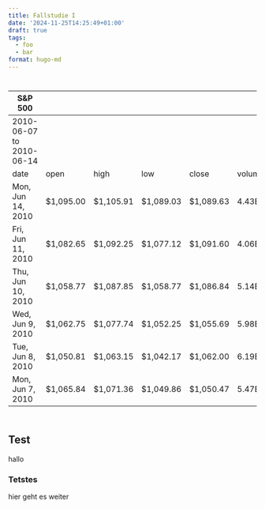 ```yaml
---
title: Fallstudie I
date: '2024-11-25T14:25:49+01:00'
draft: true
tags:
  - foo
  - bar
format: hugo-md
---
```



<script src="https://cdnjs.cloudflare.com/ajax/libs/require.js/2.3.6/require.min.js" integrity="sha512-c3Nl8+7g4LMSTdrm621y7kf9v3SDPnhxLNhcjFJbKECVnmZHTdo+IRO05sNLTH/D3vA6u1X32ehoLC7WFVdheg==" crossorigin="anonymous"></script>
<script src="https://cdnjs.cloudflare.com/ajax/libs/jquery/3.5.1/jquery.min.js" integrity="sha512-bLT0Qm9VnAYZDflyKcBaQ2gg0hSYNQrJ8RilYldYQ1FxQYoCLtUjuuRuZo+fjqhx/qtq/1itJ0C2ejDxltZVFg==" crossorigin="anonymous" data-relocate-top="true"></script>
<script type="application/javascript">define('jquery', [],function() {return window.jQuery;})</script>


<div id="jahrjvlnvx" style="padding-left:0px;padding-right:0px;padding-top:10px;padding-bottom:10px;overflow-x:auto;overflow-y:auto;width:auto;height:auto;">
<style>
#jahrjvlnvx table {
          font-family: -apple-system, BlinkMacSystemFont, 'Segoe UI', Roboto, Oxygen, Ubuntu, Cantarell, 'Helvetica Neue', 'Fira Sans', 'Droid Sans', Arial, sans-serif;
          -webkit-font-smoothing: antialiased;
          -moz-osx-font-smoothing: grayscale;
        }

#jahrjvlnvx thead, tbody, tfoot, tr, td, th { border-style: none; }
 tr { background-color: transparent; }
#jahrjvlnvx p { margin: 0; padding: 0; }
 #jahrjvlnvx .gt_table { display: table; border-collapse: collapse; line-height: normal; margin-left: auto; margin-right: auto; color: #333333; font-size: 16px; font-weight: normal; font-style: normal; background-color: #FFFFFF; width: auto; border-top-style: solid; border-top-width: 2px; border-top-color: #A8A8A8; border-right-style: none; border-right-width: 2px; border-right-color: #D3D3D3; border-bottom-style: solid; border-bottom-width: 2px; border-bottom-color: #A8A8A8; border-left-style: none; border-left-width: 2px; border-left-color: #D3D3D3; }
 #jahrjvlnvx .gt_caption { padding-top: 4px; padding-bottom: 4px; }
 #jahrjvlnvx .gt_title { color: #333333; font-size: 125%; font-weight: initial; padding-top: 4px; padding-bottom: 4px; padding-left: 5px; padding-right: 5px; border-bottom-color: #FFFFFF; border-bottom-width: 0; }
 #jahrjvlnvx .gt_subtitle { color: #333333; font-size: 85%; font-weight: initial; padding-top: 3px; padding-bottom: 5px; padding-left: 5px; padding-right: 5px; border-top-color: #FFFFFF; border-top-width: 0; }
 #jahrjvlnvx .gt_heading { background-color: #FFFFFF; text-align: center; border-bottom-color: #FFFFFF; border-left-style: none; border-left-width: 1px; border-left-color: #D3D3D3; border-right-style: none; border-right-width: 1px; border-right-color: #D3D3D3; }
 #jahrjvlnvx .gt_bottom_border { border-bottom-style: solid; border-bottom-width: 2px; border-bottom-color: #D3D3D3; }
 #jahrjvlnvx .gt_col_headings { border-top-style: solid; border-top-width: 2px; border-top-color: #D3D3D3; border-bottom-style: solid; border-bottom-width: 2px; border-bottom-color: #D3D3D3; border-left-style: none; border-left-width: 1px; border-left-color: #D3D3D3; border-right-style: none; border-right-width: 1px; border-right-color: #D3D3D3; }
 #jahrjvlnvx .gt_col_heading { color: #333333; background-color: #FFFFFF; font-size: 100%; font-weight: normal; text-transform: inherit; border-left-style: none; border-left-width: 1px; border-left-color: #D3D3D3; border-right-style: none; border-right-width: 1px; border-right-color: #D3D3D3; vertical-align: bottom; padding-top: 5px; padding-bottom: 5px; padding-left: 5px; padding-right: 5px; overflow-x: hidden; }
 #jahrjvlnvx .gt_column_spanner_outer { color: #333333; background-color: #FFFFFF; font-size: 100%; font-weight: normal; text-transform: inherit; padding-top: 0; padding-bottom: 0; padding-left: 4px; padding-right: 4px; }
 #jahrjvlnvx .gt_column_spanner_outer:first-child { padding-left: 0; }
 #jahrjvlnvx .gt_column_spanner_outer:last-child { padding-right: 0; }
 #jahrjvlnvx .gt_column_spanner { border-bottom-style: solid; border-bottom-width: 2px; border-bottom-color: #D3D3D3; vertical-align: bottom; padding-top: 5px; padding-bottom: 5px; overflow-x: hidden; display: inline-block; width: 100%; }
 #jahrjvlnvx .gt_spanner_row { border-bottom-style: hidden; }
 #jahrjvlnvx .gt_group_heading { padding-top: 8px; padding-bottom: 8px; padding-left: 5px; padding-right: 5px; color: #333333; background-color: #FFFFFF; font-size: 100%; font-weight: initial; text-transform: inherit; border-top-style: solid; border-top-width: 2px; border-top-color: #D3D3D3; border-bottom-style: solid; border-bottom-width: 2px; border-bottom-color: #D3D3D3; border-left-style: none; border-left-width: 1px; border-left-color: #D3D3D3; border-right-style: none; border-right-width: 1px; border-right-color: #D3D3D3; vertical-align: middle; text-align: left; }
 #jahrjvlnvx .gt_empty_group_heading { padding: 0.5px; color: #333333; background-color: #FFFFFF; font-size: 100%; font-weight: initial; border-top-style: solid; border-top-width: 2px; border-top-color: #D3D3D3; border-bottom-style: solid; border-bottom-width: 2px; border-bottom-color: #D3D3D3; vertical-align: middle; }
 #jahrjvlnvx .gt_from_md> :first-child { margin-top: 0; }
 #jahrjvlnvx .gt_from_md> :last-child { margin-bottom: 0; }
 #jahrjvlnvx .gt_row { padding-top: 8px; padding-bottom: 8px; padding-left: 5px; padding-right: 5px; margin: 10px; border-top-style: solid; border-top-width: 1px; border-top-color: #D3D3D3; border-left-style: none; border-left-width: 1px; border-left-color: #D3D3D3; border-right-style: none; border-right-width: 1px; border-right-color: #D3D3D3; vertical-align: middle; overflow-x: hidden; }
 #jahrjvlnvx .gt_stub { color: #333333; background-color: #FFFFFF; font-size: 100%; font-weight: initial; text-transform: inherit; border-right-style: solid; border-right-width: 2px; border-right-color: #D3D3D3; padding-left: 5px; padding-right: 5px; }
 #jahrjvlnvx .gt_stub_row_group { color: #333333; background-color: #FFFFFF; font-size: 100%; font-weight: initial; text-transform: inherit; border-right-style: solid; border-right-width: 2px; border-right-color: #D3D3D3; padding-left: 5px; padding-right: 5px; vertical-align: top; }
 #jahrjvlnvx .gt_row_group_first td { border-top-width: 2px; }
 #jahrjvlnvx .gt_row_group_first th { border-top-width: 2px; }
 #jahrjvlnvx .gt_striped { background-color: rgba(128,128,128,0.05); }
 #jahrjvlnvx .gt_table_body { border-top-style: solid; border-top-width: 2px; border-top-color: #D3D3D3; border-bottom-style: solid; border-bottom-width: 2px; border-bottom-color: #D3D3D3; }
 #jahrjvlnvx .gt_sourcenotes { color: #333333; background-color: #FFFFFF; border-bottom-style: none; border-bottom-width: 2px; border-bottom-color: #D3D3D3; border-left-style: none; border-left-width: 2px; border-left-color: #D3D3D3; border-right-style: none; border-right-width: 2px; border-right-color: #D3D3D3; }
 #jahrjvlnvx .gt_sourcenote { font-size: 90%; padding-top: 4px; padding-bottom: 4px; padding-left: 5px; padding-right: 5px; text-align: left; }
 #jahrjvlnvx .gt_left { text-align: left; }
 #jahrjvlnvx .gt_center { text-align: center; }
 #jahrjvlnvx .gt_right { text-align: right; font-variant-numeric: tabular-nums; }
 #jahrjvlnvx .gt_font_normal { font-weight: normal; }
 #jahrjvlnvx .gt_font_bold { font-weight: bold; }
 #jahrjvlnvx .gt_font_italic { font-style: italic; }
 #jahrjvlnvx .gt_super { font-size: 65%; }
 #jahrjvlnvx .gt_footnote_marks { font-size: 75%; vertical-align: 0.4em; position: initial; }
 #jahrjvlnvx .gt_asterisk { font-size: 100%; vertical-align: 0; }
 
</style>

| S&P 500                  |            |            |            |            |        |
|--------------------------|------------|------------|------------|------------|--------|
| 2010-06-07 to 2010-06-14 |            |            |            |            |        |
| date                     | open       | high       | low        | close      | volume |
| Mon, Jun 14, 2010        | \$1,095.00 | \$1,105.91 | \$1,089.03 | \$1,089.63 | 4.43B  |
| Fri, Jun 11, 2010        | \$1,082.65 | \$1,092.25 | \$1,077.12 | \$1,091.60 | 4.06B  |
| Thu, Jun 10, 2010        | \$1,058.77 | \$1,087.85 | \$1,058.77 | \$1,086.84 | 5.14B  |
| Wed, Jun 9, 2010         | \$1,062.75 | \$1,077.74 | \$1,052.25 | \$1,055.69 | 5.98B  |
| Tue, Jun 8, 2010         | \$1,050.81 | \$1,063.15 | \$1,042.17 | \$1,062.00 | 6.19B  |
| Mon, Jun 7, 2010         | \$1,065.84 | \$1,071.36 | \$1,049.86 | \$1,050.47 | 5.47B  |

</div>
        

## Test

hallo

### Tetstes

hier geht es weiter
